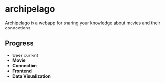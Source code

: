 # archipelago

Archipelago is a webapp for sharing your knowledge about movies and their connections.

## Progress

- **User** current
- **Movie**
- **Connection**
- **Frontend**
- **Data Visualization**
